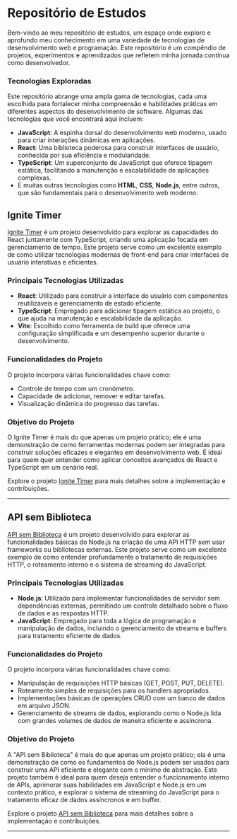 # Repositório de Estudos

Bem-vindo ao meu repositório de estudos, um espaço onde exploro e aprofundo meu conhecimento em uma variedade de tecnologias de desenvolvimento web e programação. Este repositório é um compêndio de projetos, experimentos e aprendizados que refletem minha jornada contínua como desenvolvedor.

### Tecnologias Exploradas

Este repositório abrange uma ampla gama de tecnologias, cada uma escolhida para fortalecer minha compreensão e habilidades práticas em diferentes aspectos do desenvolvimento de software. Algumas das tecnologias que você encontrará aqui incluem:

- **JavaScript**: A espinha dorsal do desenvolvimento web moderno, usado para criar interações dinâmicas em aplicações.
- **React**: Uma biblioteca poderosa para construir interfaces de usuário, conhecida por sua eficiência e modularidade.
- **TypeScript**: Um superconjunto de JavaScript que oferece tipagem estática, facilitando a manutenção e escalabilidade de aplicações complexas.
- E muitas outras tecnologias como **HTML**, **CSS**, **Node.js**, entre outros, que são fundamentais para o desenvolvimento web moderno.

## Ignite Timer

[Ignite Timer](https://github.com/lfqcamargo/Estudos/tree/main/React/ignite-timer) é um projeto desenvolvido para explorar as capacidades do React juntamente com TypeScript, criando uma aplicação focada em gerenciamento de tempo. Este projeto serve como um excelente exemplo de como utilizar tecnologias modernas de front-end para criar interfaces de usuário interativas e eficientes.

### Principais Tecnologias Utilizadas

- **React**: Utilizado para construir a interface do usuário com componentes reutilizáveis e gerenciamento de estado eficiente.
- **TypeScript**: Empregado para adicionar tipagem estática ao projeto, o que ajuda na manutenção e escalabilidade da aplicação.
- **Vite**: Escolhido como ferramenta de build que oferece uma configuração simplificada e um desempenho superior durante o desenvolvimento.

### Funcionalidades do Projeto

O projeto incorpora várias funcionalidades chave como:
- Controle de tempo com um cronômetro.
- Capacidade de adicionar, remover e editar tarefas.
- Visualização dinâmica do progresso das tarefas.

### Objetivo do Projeto

O Ignite Timer é mais do que apenas um projeto prático; ele é uma demonstração de como ferramentas modernas podem ser integradas para construir soluções eficazes e elegantes em desenvolvimento web. É ideal para quem quer entender como aplicar conceitos avançados de React e TypeScript em um cenário real.


Explore o projeto [Ignite Timer](https://github.com/lfqcamargo/Estudos/tree/main/React/ignite-timer) para mais detalhes sobre a implementação e contribuições.

---

## API sem Biblioteca

[API sem Biblioteca](https://github.com/lfqcamargo/Estudos/tree/main/Node/api-sem-biblioteca) é um projeto desenvolvido para explorar as funcionalidades básicas do Node.js na criação de uma API HTTP sem usar frameworks ou bibliotecas externas. Este projeto serve como um excelente exemplo de como entender profundamente o tratamento de requisições HTTP, o roteamento interno e o sistema de streaming do JavaScript.

### Principais Tecnologias Utilizadas

- **Node.js**: Utilizado para implementar funcionalidades de servidor sem dependências externas, permitindo um controle detalhado sobre o fluxo de dados e as respostas HTTP.
- **JavaScript**: Empregado para toda a lógica de programação e manipulação de dados, incluindo o gerenciamento de streams e buffers para tratamento eficiente de dados.

### Funcionalidades do Projeto

O projeto incorpora várias funcionalidades chave como:
- Manipulação de requisições HTTP básicas (GET, POST, PUT, DELETE).
- Roteamento simples de requisições para os handlers apropriados.
- Implementações básicas de operações CRUD com um banco de dados em arquivo JSON.
- Gerenciamento de streams de dados, explorando como o Node.js lida com grandes volumes de dados de maneira eficiente e assíncrona.

### Objetivo do Projeto

A "API sem Biblioteca" é mais do que apenas um projeto prático; ela é uma demonstração de como os fundamentos do Node.js podem ser usados para construir uma API eficiente e elegante com o mínimo de abstração. Este projeto também é ideal para quem deseja entender o funcionamento interno de APIs, aprimorar suas habilidades em JavaScript e Node.js em um contexto prático, e explorar o sistema de streaming do JavaScript para o tratamento eficaz de dados assíncronos e em buffer.


Explore o projeto [API sem Biblioteca](https://github.com/lfqcamargo/Estudos/tree/main/Node/api-sem-biblioteca) para mais detalhes sobre a implementação e contribuições.

---

